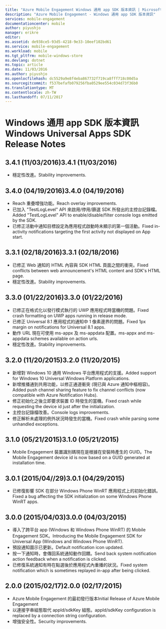 ```yaml
---
title: "Azure Mobile Engagement Windows 通用 app SDK 版本資訊 | Microsoft Docs"
description: "Azure Mobile Engagement - Windows 通用 app SDK 版本資訊"
services: mobile-engagement
documentationcenter: mobile
author: piyushjo
manager: erikre
editor: 
ms.assetid: de938ce5-93d5-4218-9e33-10eef102bd61
ms.service: mobile-engagement
ms.workload: mobile
ms.tgt_pltfrm: mobile-windows-store
ms.devlang: dotnet
ms.topic: article
ms.date: 11/03/2016
ms.author: piyushjo
ms.openlocfilehash: dc5529a9e8f4eba867732f719ca8fff718c00d5a
ms.sourcegitcommit: f537befafb079256fba0529ee554c034d73f36b0
ms.translationtype: MT
ms.contentlocale: zh-TW
ms.lasthandoff: 07/11/2017
---
```

# <a name="windows-universal-apps-sdk-release-notes"></a><span data-ttu-id="25d6d-103">Windows 通用 app SDK 版本資訊</span><span class="sxs-lookup"><span data-stu-id="25d6d-103">Windows Universal Apps SDK Release Notes</span></span>
## <a name="341-11032016"></a><span data-ttu-id="25d6d-104">3.4.1 (11/03/2016)</span><span class="sxs-lookup"><span data-stu-id="25d6d-104">3.4.1 (11/03/2016)</span></span>

* <span data-ttu-id="25d6d-105">穩定性改進。</span><span class="sxs-lookup"><span data-stu-id="25d6d-105">Stability improvements.</span></span>

## <a name="340-04192016"></a><span data-ttu-id="25d6d-106">3.4.0 (04/19/2016)</span><span class="sxs-lookup"><span data-stu-id="25d6d-106">3.4.0 (04/19/2016)</span></span>
* <span data-ttu-id="25d6d-107">Reach 重疊增強功能。</span><span class="sxs-lookup"><span data-stu-id="25d6d-107">Reach overlay improvements.</span></span>
* <span data-ttu-id="25d6d-108">已加入 "TestLogLevel" API 來啟用/停用/篩選 SDK 所發出的主控台記錄檔。</span><span class="sxs-lookup"><span data-stu-id="25d6d-108">Added "TestLogLevel" API to enable/disable/filter console logs emitted by the SDK.</span></span>
* <span data-ttu-id="25d6d-109">已修正活動中通知目標設定為應用程式啟動時未顯示的第一個活動。</span><span class="sxs-lookup"><span data-stu-id="25d6d-109">Fixed in-activity notifications targeting the first activity not displayed on App start.</span></span>

## <a name="331-02182016"></a><span data-ttu-id="25d6d-110">3.3.1 (02/18/2016)</span><span class="sxs-lookup"><span data-stu-id="25d6d-110">3.3.1 (02/18/2016)</span></span>
* <span data-ttu-id="25d6d-111">已修正 Web 通知的 HTML 內容與 SDK HTML 頁面之間的衝突。</span><span class="sxs-lookup"><span data-stu-id="25d6d-111">Fixed conflicts between web announcement's HTML content and SDK's HTML page.</span></span>
* <span data-ttu-id="25d6d-112">穩定性改進。</span><span class="sxs-lookup"><span data-stu-id="25d6d-112">Stability improvements.</span></span>

## <a name="330-01222016"></a><span data-ttu-id="25d6d-113">3.3.0 (01/22/2016)</span><span class="sxs-lookup"><span data-stu-id="25d6d-113">3.3.0 (01/22/2016)</span></span>
* <span data-ttu-id="25d6d-114">已修正在格式化以發行模式執行的 UWP 應用程式時當機的問題。</span><span class="sxs-lookup"><span data-stu-id="25d6d-114">Fixed crash formatting on UWP apps running in release mode.</span></span>
* <span data-ttu-id="25d6d-115">已修正 Universal 8.1 應用程式的通知中 1 像素邊界的問題。</span><span class="sxs-lookup"><span data-stu-id="25d6d-115">Fixed 1px margin on notifications for Universal 8.1 apps.</span></span>
* <span data-ttu-id="25d6d-116">動作 URL 現在可使用 ms-appx 及 ms-appdata 配置。</span><span class="sxs-lookup"><span data-stu-id="25d6d-116">ms-appx and ms-appdata schemes available on action urls.</span></span>
* <span data-ttu-id="25d6d-117">穩定性改進。</span><span class="sxs-lookup"><span data-stu-id="25d6d-117">Stability improvements.</span></span>

## <a name="320-11202015"></a><span data-ttu-id="25d6d-118">3.2.0 (11/20/2015)</span><span class="sxs-lookup"><span data-stu-id="25d6d-118">3.2.0 (11/20/2015)</span></span>
* <span data-ttu-id="25d6d-119">新增對 Windows 10 通用 Windows 平台應用程式的支援。</span><span class="sxs-lookup"><span data-stu-id="25d6d-119">Added support for Windows 10 Universal Windows Platform applications.</span></span>
* <span data-ttu-id="25d6d-120">新增推播通到共用功能，以修正通道衝突 (現已與 Azure 通知中樞相容)。</span><span class="sxs-lookup"><span data-stu-id="25d6d-120">Added push channel sharing feature to fix channel conflicts (now compatible with Azure Notification Hubs).</span></span>
* <span data-ttu-id="25d6d-121">修正初始化之後立即要求裝置 ID 時發生的當機。</span><span class="sxs-lookup"><span data-stu-id="25d6d-121">Fixed crash while requesting the device id just after the initialization.</span></span>
* <span data-ttu-id="25d6d-122">主控台記錄檔改善。</span><span class="sxs-lookup"><span data-stu-id="25d6d-122">Console logs improvements.</span></span>
* <span data-ttu-id="25d6d-123">修正解析未處理的例外狀況時發生的當機。</span><span class="sxs-lookup"><span data-stu-id="25d6d-123">Fixed crash while parsing some unhandled exceptions.</span></span>

## <a name="310-05212015"></a><span data-ttu-id="25d6d-124">3.1.0 (05/21/2015)</span><span class="sxs-lookup"><span data-stu-id="25d6d-124">3.1.0 (05/21/2015)</span></span>
* <span data-ttu-id="25d6d-125">Mobile Engagement 裝置識別碼現在是根據在安裝時產生的 GUID。</span><span class="sxs-lookup"><span data-stu-id="25d6d-125">The Mobile Engagement device id is now based on a GUID generated at installation time.</span></span>

## <a name="301-04292015"></a><span data-ttu-id="25d6d-126">3.0.1 (2015/04//29)</span><span class="sxs-lookup"><span data-stu-id="25d6d-126">3.0.1 (04/29/2015)</span></span>
* <span data-ttu-id="25d6d-127">已修復影響 SDK 在部分 Windows Phone WinRT 應用程式上的初始化錯誤。</span><span class="sxs-lookup"><span data-stu-id="25d6d-127">Fixed a bug affecting the SDK initialization on some Windows Phone WinRT apps.</span></span>

## <a name="300-04032015"></a><span data-ttu-id="25d6d-128">3.0.0 (2015/04/03)</span><span class="sxs-lookup"><span data-stu-id="25d6d-128">3.0.0 (04/03/2015)</span></span>
* <span data-ttu-id="25d6d-129">導入了跨平台 app (Windows 和 Windows Phone WinRT) 的 Mobile Engagement SDK。</span><span class="sxs-lookup"><span data-stu-id="25d6d-129">Introducing the Mobile Engagement SDK for Universal App (Windows and Windows Phone WinRT).</span></span>
* <span data-ttu-id="25d6d-130">預設通知圖示已更新。</span><span class="sxs-lookup"><span data-stu-id="25d6d-130">Default notification icon updated.</span></span>
* <span data-ttu-id="25d6d-131">按一下通知時，會傳回系統通知動作回饋。</span><span class="sxs-lookup"><span data-stu-id="25d6d-131">Send back system notification action feedback when a notification is clicked.</span></span>
* <span data-ttu-id="25d6d-132">已修復系統通知有時在點選後於應用程式內重播的狀況。</span><span class="sxs-lookup"><span data-stu-id="25d6d-132">Fixed system notification which is sometimes replayed in-app after being clicked.</span></span>

## <a name="200-02172015"></a><span data-ttu-id="25d6d-133">2.0.0 (2015/02/17)</span><span class="sxs-lookup"><span data-stu-id="25d6d-133">2.0.0 (02/17/2015)</span></span>
* <span data-ttu-id="25d6d-134">Azure Mobile Engagement 的最初發行版本</span><span class="sxs-lookup"><span data-stu-id="25d6d-134">Initial Release of Azure Mobile Engagement</span></span>
* <span data-ttu-id="25d6d-135">以連接字串組態取代 appId/sdkKey 組態。</span><span class="sxs-lookup"><span data-stu-id="25d6d-135">appId/sdkKey configuration is replaced by a connection string configuration.</span></span>
* <span data-ttu-id="25d6d-136">增強安全性。</span><span class="sxs-lookup"><span data-stu-id="25d6d-136">Security improvements.</span></span>


